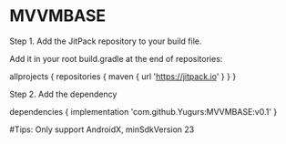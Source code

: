 # MVVMBASE
Step 1. Add the JitPack repository to your build file.

Add it in your root build.gradle at the end of repositories:

  allprojects {
     repositories {
	     maven { url 'https://jitpack.io' }
     }
  }

Step 2. Add the dependency

dependencies {
   implementation 'com.github.Yugurs:MVVMBASE:v0.1'
}

#Tips: Only support AndroidX, minSdkVersion 23
